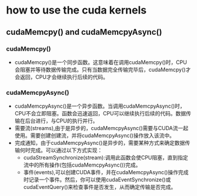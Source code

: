 # how to use the cuda kernels
## cudaMemcpy() and cudaMemcpyAsync()
### cudaMemcpy()
* cudaMemcpy()是一个同步函数。这意味着在调用cudaMemcpy()时，CPU会阻塞并等待数据传输完成。只有当数据完全传输完毕后，cudaMemcpy()才会返回，CPU才会继续执行后续的代码。
### cudaMemcpyAsync()
* cudaMemcpyAsync()是一个异步函数。当调用cudaMemcpyAsync()时，CPU不会立即阻塞。函数会迅速返回，CPU可以继续执行后续的代码。数据传输在后台进行，与CPU的执行并行。
* 需要流(streams),由于是异步的，cudaMemcpyAsync()需要与CUDA流一起使用。需要创建创建流，并将cudaMemcpyAsync()操作放入该流中。
* 完成通知，由于cudaMemcpyAsync()是异步的，需要某种方式来确定数据传输何时完成。可以通过以下方式实现：
	* cudaStreamSynchronize(stream):调用此函数会使CPU阻塞，直到指定流中的所有操作(包括cudaMemcpyAsync())完成。
	* 事件(events),可以创建CUDA事件，并在cudaMemcpyAsync()操作完成时记录一个事件。然后，你可以使用cudaEventSynchronize()或cudaEventQuery()来检查事件是否发生，从而确定传输是否完成。

